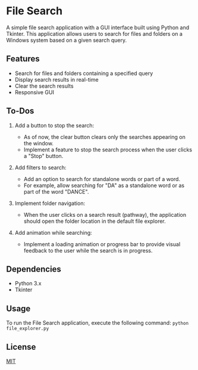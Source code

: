 # File Search

A simple file search application with a GUI interface built using Python and Tkinter. This application allows users to search for files and folders on a Windows system based on a given search query.

## Features

- Search for files and folders containing a specified query
- Display search results in real-time
- Clear the search results
- Responsive GUI

## To-Dos

1. Add a button to stop the search:
   - As of now, the clear button clears only the searches appearing on the window.
   - Implement a feature to stop the search process when the user clicks a "Stop" button.

2. Add filters to search:
   - Add an option to search for standalone words or part of a word.
   - For example, allow searching for "DA" as a standalone word or as part of the word "DANCE".

3. Implement folder navigation:
   - When the user clicks on a search result (pathway), the application should open the folder location in the default file explorer.

4. Add animation while searching:
   - Implement a loading animation or progress bar to provide visual feedback to the user while the search is in progress.

## Dependencies

- Python 3.x
- Tkinter

## Usage

To run the File Search application, execute the following command: ```python file_explorer.py```


## License

[MIT](https://choosealicense.com/licenses/mit/)

